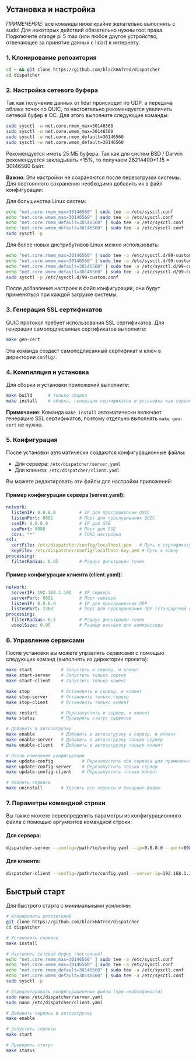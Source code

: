 ## Установка и настройка
*ПРИМЕЧЕНИЕ:* все команды ниже крайне желательно выполнять с sudo! Для некоторых действий обязательно нужны root права.  
Подключите orange pi 5 max (или любое другое устройство, отвечающее за принятие данных с lidar) к интернету.

### 1. Клонирование репозитория
```bash
cd ~ && git clone https://github.com/blackHATred/dispatcher
cd dispatcher
```

### 2. Настройка сетевого буфера

Так как получение данных от lidar происходит по UDP, а передача облака точек по QUIC, то настоятельно
рекомендуется увеличить сетевой буфер в ОС. Для этого выполните следующие команды:
```bash
sudo sysctl -w net.core.rmem_max=30146560
sudo sysctl -w net.core.wmem_max=30146560
sudo sysctl -w net.core.rmem_default=30146560
sudo sysctl -w net.core.wmem_default=30146560
```
Рекомендуется иметь 25 МБ буфера. Так как для систем BSD / Darwin рекомендуется закладывать +15%, то
получаем 26214400*1.15 = 30146560 Байт.

**Важно**: Эти настройки не сохраняются после перезагрузки системы. Для постоянного сохранения необходимо добавить их в файл конфигурации:

Для большинства Linux систем:
```bash
echo "net.core.rmem_max=30146560" | sudo tee -a /etc/sysctl.conf
echo "net.core.wmem_max=30146560" | sudo tee -a /etc/sysctl.conf
echo "net.core.rmem_default=30146560" | sudo tee -a /etc/sysctl.conf
echo "net.core.wmem_default=30146560" | sudo tee -a /etc/sysctl.conf
sudo sysctl -p
```

Для более новых дистрибутивов Linux можно использовать:
```bash
echo "net.core.rmem_max=30146560" | sudo tee -a /etc/sysctl.d/99-custom.conf
echo "net.core.wmem_max=30146560" | sudo tee -a /etc/sysctl.d/99-custom.conf
echo "net.core.rmem_default=30146560" | sudo tee -a /etc/sysctl.d/99-custom.conf
echo "net.core.wmem_default=30146560" | sudo tee -a /etc/sysctl.d/99-custom.conf
sudo sysctl -p /etc/sysctl.d/99-custom.conf
```

После добавления настроек в файл конфигурации, они будут применяться при каждой загрузке системы.

### 3. Генерация SSL сертификатов

QUIC протокол требует использования SSL сертификатов. Для генерации самоподписанных сертификатов выполните:

```bash
make gen-cert
```

Эта команда создаст самоподписанный сертификат и ключ в директории `config/`.

### 4. Компиляция и установка

Для сборки и установки приложений выполните:

```bash
make build      # только сборка
make install    # сборка, генерация сертификатов и установка как сервиса
```

**Примечание**: Команда `make install` автоматически включает генерацию SSL сертификатов, поэтому отдельно выполнять `make gen-cert` не нужно.

### 5. Конфигурация

После установки автоматически создаются конфигурационные файлы:

- Для сервера: `/etc/dispatcher/server.yaml`
- Для клиента: `/etc/dispatcher/client.yaml`

Вы можете редактировать эти файлы для настройки приложений:

#### Пример конфигурации сервера (server.yaml):
```yaml
network:
  listenIP: 0.0.0.0         # IP для прослушивания QUIC
  listenPort: 8081          # Порт для прослушивания QUIC
  sseIP: 0.0.0.0            # IP для SSE
  ssePort: 8080             # Порт для SSE
  cors: "*"                 # CORS настройка
ssl:
  certFile: /etc/dispatcher/config/localhost.pem   # Путь к сертификату
  keyFile: /etc/dispatcher/config/localhost-key.pem # Путь к ключу
processing:
  filterRadius: 0.05        # Радиус фильтрации точек
```

#### Пример конфигурации клиента (client.yaml):
```yaml
network:
  serverIP: 192.168.1.100   # IP сервера
  serverPort: 8081          # Порт сервера
  listenIP: 0.0.0.0         # IP для прослушивания UDP
  listenPort: 2368          # Порт для прослушивания UDP (стандартный порт LiDAR)
processing:
  filterRadius: 0.5         # Радиус фильтрации точек
  voxelSize: 0.05           # Размер вокселя для компрессора
```

### 6. Управление сервисами

После установки вы можете управлять сервисами с помощью следующих команд (выполнять из директории проекта):

```bash
make start           # Запустить и сервер, и клиент
make start-server    # Запустить только сервер
make start-client    # Запустить только клиент

make stop            # Остановить и сервер, и клиент
make stop-server     # Остановить только сервер
make stop-client     # Остановить только клиент

make restart         # Перезапустить и сервер, и клиент
make status          # Проверить статус сервисов

# Добавить в автозагрузку
make enable          # Добавить в автозагрузку и сервер, и клиент
make enable-server   # Добавить в автозагрузку только сервер
make enable-client   # Добавить в автозагрузку только клиент

# После изменения конфигурации
make update-config           # Перезапустить оба сервиса для применения изменений
make update-config-server    # Перезапустить только сервер
make update-config-client    # Перезапустить только клиент

# Удалить сервисы
make uninstall       # Удалить все сервисы и бинарные файлы
```

### 7. Параметры командной строки

Вы также можете переопределить параметры из конфигурационного файла с помощью аргументов командной строки:

#### Для сервера:
```bash
dispatcher-server --config=/path/to/config.yaml --ip=0.0.0.0 --port=8081 --sse-ip=0.0.0.0 --sse-port=8080 --cors="*" --cert=/path/to/cert.pem --key=/path/to/key.pem --filter-radius=0.05
```

#### Для клиента:
```bash
dispatcher-client --config=/path/to/config.yaml --server-ip=192.168.1.100 --server-port=8081 --ip=0.0.0.0 --port=2368 --filter-radius=0.5 --voxel-size=0.05
```

## Быстрый старт

Для быстрого старта с минимальными усилиями:

```bash
# Клонировать репозиторий
git clone https://github.com/blackHATred/dispatcher
cd dispatcher

# Установить сервисы
make install

# Настроить сетевой буфер (постоянно)
echo "net.core.rmem_max=30146560" | sudo tee -a /etc/sysctl.conf
echo "net.core.wmem_max=30146560" | sudo tee -a /etc/sysctl.conf
echo "net.core.rmem_default=30146560" | sudo tee -a /etc/sysctl.conf
echo "net.core.wmem_default=30146560" | sudo tee -a /etc/sysctl.conf
sudo sysctl -p

# Отредактировать конфигурационные файлы (при необходимости)
sudo nano /etc/dispatcher/server.yaml
sudo nano /etc/dispatcher/client.yaml

# Добавить сервисы в автозагрузку
make enable

# Запустить сервисы
make start

# Проверить статус
make status
```
